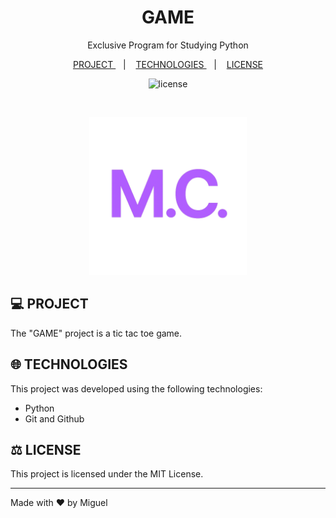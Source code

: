 <h1 align = "center"> GAME </h1>

<p align = "center">
  Exclusive Program for Studying Python
</p>

<p align = "center">
  <a href = "#project"> PROJECT </a> &nbsp;&nbsp;&nbsp;|&nbsp;&nbsp;&nbsp;
  <a href = "#technologies"> TECHNOLOGIES </a> &nbsp;&nbsp;&nbsp;|&nbsp;&nbsp;&nbsp;
  <a href = "#license"> LICENSE </a>
</p>

<p align = "center">
  <img alt = "license" src = "https://img.shields.io/static/v1?label=license&message=MIT&color=49AA26&labelColor=000000">
</p>

<br>

<p align = "center">
  <img alt = "preview" src = "preview/logo.png" width = "50%">
</p>

## 💻 <a id = "project"></a> PROJECT

The "GAME" project is a tic tac toe game.

## 🌐 <a id = "technologies"></a> TECHNOLOGIES

This project was developed using the following technologies:

- Python
- Git and Github

## ⚖️ <a id = "license"></a> LICENSE

This project is licensed under the MIT License.

---

Made with ♥ by Miguel
